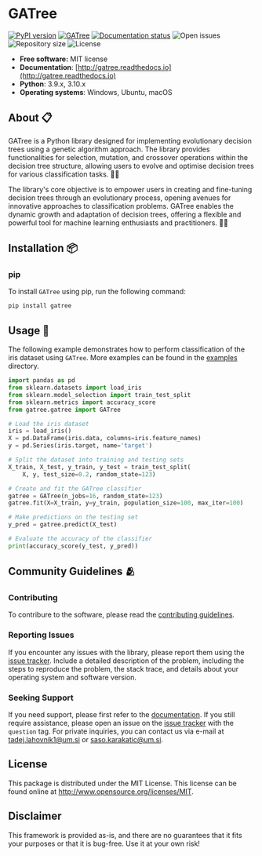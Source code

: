 # GATree
[![PyPI version](https://img.shields.io/pypi/v/gatree.svg)](https://img.shields.io/pypi/v/gatree.svg)
[![GATree](https://github.com/lahovniktadej/gatree/actions/workflows/test.yml/badge.svg)](https://github.com/lahovniktadej/gatree/actions/workflows/test.yml)
[![Documentation status](https://readthedocs.org/projects/gatree/badge/?version=latest)](https://gatree.readthedocs.io/en/latest/?badge=latest)
![Open issues](https://isitmaintained.com/badge/open/lahovniktadej/gatree.svg)
![Repository size](https://img.shields.io/github/repo-size/lahovniktadej/gatree)
![License](https://img.shields.io/github/license/lahovniktadej/gatree.svg)

* **Free software:** MIT license
* **Documentation**: [http://gatree.readthedocs.io](http://gatree.readthedocs.io)
* **Python**: 3.9.x, 3.10.x
* **Operating systems**: Windows, Ubuntu, macOS

## About 📋
GATree is a Python library designed for implementing evolutionary decision trees using a genetic algorithm approach. The library provides functionalities for selection, mutation, and crossover operations within the decision tree structure, allowing users to evolve and optimise decision trees for various classification tasks. 🌲🧬

The library's core objective is to empower users in creating and fine-tuning decision trees through an evolutionary process, opening avenues for innovative approaches to classification problems. GATree enables the dynamic growth and adaptation of decision trees, offering a flexible and powerful tool for machine learning enthusiasts and practitioners. 🚀🌿

## Installation 📦
### pip
To install `GATree` using pip, run the following command:
```bash
pip install gatree
```

## Usage 🚀
The following example demonstrates how to perform classification of the iris dataset using `GATree`. More examples can be found in the [examples](./examples) directory.

```python
import pandas as pd
from sklearn.datasets import load_iris
from sklearn.model_selection import train_test_split
from sklearn.metrics import accuracy_score
from gatree.gatree import GATree

# Load the iris dataset
iris = load_iris()
X = pd.DataFrame(iris.data, columns=iris.feature_names)
y = pd.Series(iris.target, name='target')

# Split the dataset into training and testing sets
X_train, X_test, y_train, y_test = train_test_split(
    X, y, test_size=0.2, random_state=123)

# Create and fit the GATree classifier
gatree = GATree(n_jobs=16, random_state=123)
gatree.fit(X=X_train, y=y_train, population_size=100, max_iter=100)

# Make predictions on the testing set
y_pred = gatree.predict(X_test)

# Evaluate the accuracy of the classifier
print(accuracy_score(y_test, y_pred))
```

## Community Guidelines 🫂
### Contributing
To contribure to the software, please read the [contributing guidelines](./CONTRIBUTING.md).

### Reporting Issues
If you encounter any issues with the library, please report them using the [issue tracker](https://github.com/lahovniktadej/gatree/issues). Include a detailed description of the problem, including the steps to reproduce the problem, the stack trace, and details about your operating system and software version.

### Seeking Support
If you need support, please first refer to the [documentation](http://gatree.readthedocs.io). If you still require assistance, please open an issue on the [issue tracker](https://github.com/lahovniktadej/gatree/issues) with the `question` tag. For private inquiries, you can contact us via e-mail at [tadej.lahovnik1@um.si](mailto:tadej.lahovnik1@um.si) or [saso.karakatic@um.si](mailto:saso.karakatic@um.si).

## License
This package is distributed under the MIT License. This license can be found online at <http://www.opensource.org/licenses/MIT>.

## Disclaimer
This framework is provided as-is, and there are no guarantees that it fits your purposes or that it is bug-free. Use it at your own risk!